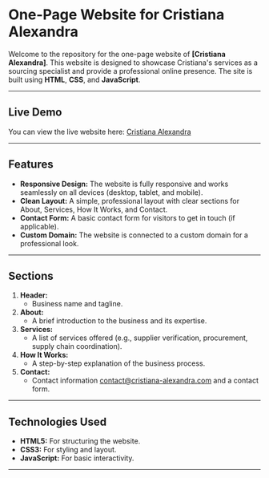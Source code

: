 # One-Page Website for Cristiana Alexandra

Welcome to the repository for the one-page website of **[Cristiana Alexandra]**. This website is designed to showcase Cristiana's services as a sourcing specialist and provide a professional online presence. The site is built using **HTML**, **CSS**, and **JavaScript**.

---

## **Live Demo**
You can view the live website here: [Cristiana Alexandra](https://cristiana-alexandra.com)

---

## **Features**
- **Responsive Design:** The website is fully responsive and works seamlessly on all devices (desktop, tablet, and mobile).
- **Clean Layout:** A simple, professional layout with clear sections for About, Services, How It Works, and Contact.
- **Contact Form:** A basic contact form for visitors to get in touch (if applicable).
- **Custom Domain:** The website is connected to a custom domain for a professional look.

---

## **Sections**
1. **Header:**
    - Business name and tagline.
2. **About:**
    - A brief introduction to the business and its expertise.
3. **Services:**
    - A list of services offered (e.g., supplier verification, procurement, supply chain coordination).
4. **How It Works:**
    - A step-by-step explanation of the business process.
5. **Contact:**
    - Contact information [contact@cristiana-alexandra.com](contact@cristiana-alexandra.com) and a contact form.

---

## **Technologies Used**
- **HTML5:** For structuring the website.
- **CSS3:** For styling and layout.
- **JavaScript:** For basic interactivity.

---